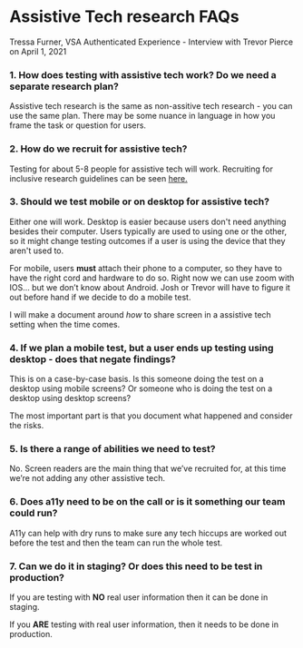 # Assistive Tech research FAQs
Tressa Furner, VSA Authenticated Experience - Interview with Trevor Pierce on April 1, 2021

### 1. How does testing with assistive tech work? Do we need a separate research plan?

Assistive tech research is the same as non-assitive tech research - you can use the same plan.  There may be some nuance in language in how you frame the task or question for users. 

### 2. How do we recruit for assistive tech?

Testing for about 5-8 people for assistive tech will work.  Recruiting for inclusive research guidelines can be seen [here.](https://github.com/department-of-veterans-affairs/va.gov-team/blob/master/teams/vsa/accessibility/research/inclusive-research-recommendations.md#guidelines-for-inclusive-research-recruiting)

### 3. Should we test mobile or on desktop for assistive tech?

Either one will work. Desktop is easier because users don't need anything besides their computer. Users typically are used to using one or the other, so it might change testing outcomes if a user is using the device that they aren't used to.

For mobile, users **must** attach their phone to a computer, so they have to have the right cord and hardware to do so. Right now we can use zoom with IOS… but we don’t know about Android. Josh or Trevor will have to figure it out before hand if we decide to do a mobile test.  

I will make a document around *how* to share screen in a assistive tech setting when the time comes.

### 4. If we plan a mobile test, but a user ends up testing using desktop - does that negate findings?

This is on a case-by-case basis. Is this someone doing the test on a desktop using mobile screens? Or someone who is doing the test on a desktop using desktop screens?

The most important part is that you document what happened and consider the risks.

### 5. Is there a range of abilities we need to test?

No. Screen readers are the main thing that we’ve recruited for, at this time we’re not adding any other assistive tech.  

### 6. Does a11y need to be on the call or is it something our team could run?

A11y can help with dry runs to make sure any tech hiccups are worked out before the test and then the team can run the whole test. 

### 7. Can we do it in staging? Or does this need to be test in production?

If you are testing with **NO** real user information then it can be done in staging.

If you **ARE** testing with real user information, then it needs to be done in production. 



